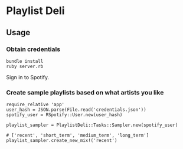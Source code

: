 # Playlist Deli

## Usage

###  Obtain credentials
```
bundle install
ruby server.rb
```
Sign in to Spotify.

### Create sample playlists based on what artists you like
```.ruby
require_relative 'app'
user_hash = JSON.parse(File.read('credentials.json'))
spotify_user = RSpotify::User.new(user_hash)

playlist_sampler = PlaylistDeli::Tasks::Sampler.new(spotify_user)

# ['recent', 'short_term', 'medium_term', 'long_term']
playlist_sampler.create_new_mix!('recent')
```
